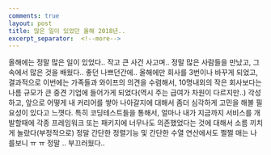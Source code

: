 ```yaml
---
comments: true
layout: post
title: 많은 일이 있었던 올해 2018년..
excerpt_separator:  <!--more-->
---
```


올해에는 정말 많은 일이 있었다.. 작고 큰 사건 사고며..
정말 많은 사람들을 만났고, 그 속에서 많은 것을 배웠다.. 좋던 나쁘던간에.. 
올해에만 회사를 3번이나 바꾸게 되었고, 결과적으로 이번에는 가족들과 와이프의 의견을 수렴해서, 10명내외의 작은 회사보다는 나름 규모가 큰 중견 기업에 들어가게 되었다(역시 주는 급여가 차원이 다르지만..) 각성하고, 앞으로 어떻게 내 커리어를 쌓아 나아갈지에 대해서 좀더 심각하게 고민을 해볼 필요성이 있다고 느꼇다. 특히 코딩테스트들을 통해서, 얼마나 내가 지금까지 서비스를 개발할때에 각종 프레임워크 또는 패키지에 너무나도 의존했었다는 것에 대해서 소름 끼치게 놀랐다(부정적으로) 정말 간단한 정렬기능
및 간단한 수열 연산에서도 쩔쩔 매는 나를보니 ㅠ ㅠ 정말 .. 부끄러웠다..
